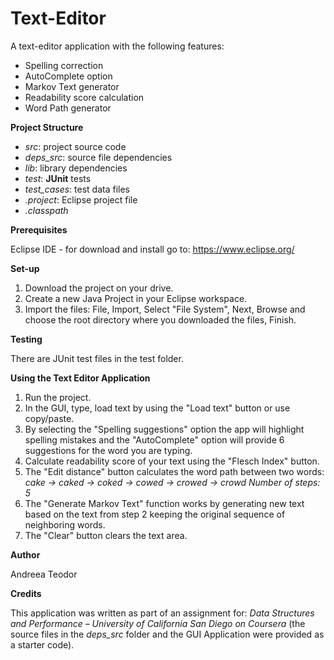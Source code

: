 # Text-Editor

A text-editor application with the following features:
- Spelling correction
- AutoComplete option
- Markov Text generator
- Readability score calculation
- Word Path generator

**Project Structure**

- *src*: project source code
- *deps_src*: source file dependencies
- *lib*: library dependencies
- *test*: **JUnit** tests
- *test_cases*: test data files
- *.project*: Eclipse project file
- *.classpath*

**Prerequisites**

Eclipse IDE - for download and install go to: https://www.eclipse.org/

**Set-up**

1. Download the project on your drive.
2. Create a new Java Project in your Eclipse workspace.
3. Import the files: File, Import, Select "File System", Next, Browse and choose the root directory where you downloaded the files, Finish.

**Testing**

There are JUnit test files in the test folder.

**Using the Text Editor Application**

1. Run the project.
2. In the GUI, type, load text by using the "Load text" button or use copy/paste.
3. By selecting the "Spelling suggestions" option the app will highlight spelling mistakes and the "AutoComplete" option will provide 6 suggestions for the word you are typing.
4. Calculate readability score of your text using the "Flesch Index" button.
5. The "Edit distance" button calculates the word path between two words:
	*cake -> caked -> coked -> cowed -> crowed -> crowd 
	Number of steps: 5*
6. The "Generate Markov Text" function works by generating new text based on the text from step 2 keeping the original sequence of neighboring words.
7. The "Clear" button clears the text area.

**Author**

Andreea Teodor

**Credits**

This application was written as part of an assignment for: *Data Structures and Performance – University of California San Diego on Coursera*
(the source files in the *deps_src* folder and the GUI Application were provided as a starter code).
